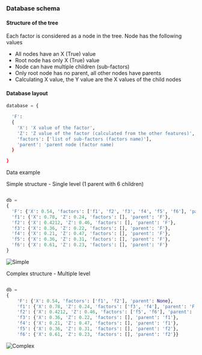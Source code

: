 ### Database schema

#### Structure of the tree

Each factor is considered as a node in the tree. Node has the following values
 - All nodes have an X (True) value
 - Root node has only X (True) value
 - Node can have multiple children (sub-factors)
 - Only root node has no parent, all other nodes have parents
 - Calculating X value, the Y value are the X values of the child nodes

#### Database layout

```py
database = {

  'F':
  {
    'X': 'X value of the factor',
    'Z': 'Z value of the factor (calculated from the other features)',
    'factors': ['list of sub-factors (factors name)'],
    'parent': 'parent node (factor name)
  }

}
```

Data example

Simple structure - Single level (1 parent with 6 children)

```py

db =
{
  'F': {'X': 0.54, 'factors': ['f1', 'f2', 'f3', 'f4', 'f5', 'f6'], 'parent': None},
  'f1': {'X': 0.78, 'Z': 0.24, 'factors': [], 'parent': 'F'},
  'f2': {'X': 0.4212, 'Z': 0.46, 'factors': [], 'parent': 'F'},
  'f3': {'X': 0.36, 'Z': 0.22, 'factors': [], 'parent': 'F'},
  'f4': {'X': 0.21, 'Z': 0.47, 'factors': [], 'parent': 'F'},
  'f5': {'X': 0.36, 'Z': 0.31, 'factors': [], 'parent': 'F'},
  'f6': {'X': 0.61, 'Z': 0.23, 'factors': [], 'parent': 'F'}
}

```

![Simple](./Images/simple.jpg)

Complex structure - Multiple level

```py

db =
{
    'F': {'X': 0.54, 'factors': ['f1', 'f2'], 'parent': None},
    'f1': {'X': 0.78, 'Z': 0.24, 'factors': ['f3', 'f4'], 'parent': 'F'},
    'f2': {'X': 0.4212, 'Z': 0.46, 'factors': ['f5', 'f6'], 'parent': 'F'},
    'f3': {'X': 0.36, 'Z': 0.22, 'factors': [], 'parent': 'f1'},
    'f4': {'X': 0.21, 'Z': 0.47, 'factors': [], 'parent': 'f1'},
    'f5': {'X': 0.36, 'Z': 0.31, 'factors': [], 'parent': 'f2'},
    'f6': {'X': 0.61, 'Z': 0.23, 'factors': [], 'parent': 'f2'}}

```

![Complex](./Images/complex.jpg)
